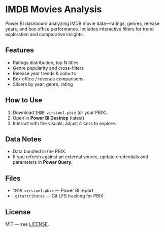 # IMDB Movies Analysis

Power BI dashboard analyzing IMDB movie data—ratings, genres, release years, and box office performance. Includes interactive filters for trend exploration and comparative insights.

## Features
- Ratings distribution, top N titles
- Genre popularity and cross-filters
- Release year trends & cohorts
- Box office / revenue comparisons
- Slicers by year, genre, rating

## How to Use
1. Download `IMDB virsion1.pbix` (or your PBIX).
2. Open in **Power BI Desktop** (latest).
3. Interact with the visuals; adjust slicers to explore.

## Data Notes
- Data bundled in the PBIX.
- If you refresh against an external source, update credentials and parameters in **Power Query**.

## Files
- `IMDB virsion1.pbix` — Power BI report
- `.gitattributes` — Git LFS tracking for PBIX

## License
MIT — see [LICENSE](LICENSE).

